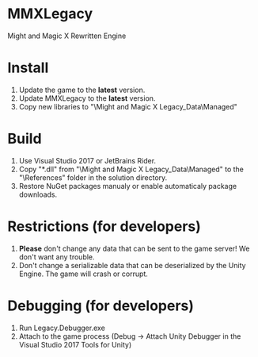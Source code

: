 # MMXLegacy
Might and Magic X Rewritten Engine

# Install
1. Update the game to the **latest** version.
2. Update MMXLegacy to the **latest** version.
3. Copy new libraries to "\Might and Magic X Legacy_Data\Managed"

# Build
1. Use Visual Studio 2017 or JetBrains Rider.
2. Copy "*.dll" from "\Might and Magic X Legacy_Data\Managed" to the "\References" folder in the solution directory.
3. Restore NuGet packages manualy or enable automaticaly package downloads.

# Restrictions (for developers)
1. **Please** don't change any data that can be sent to the game server! We don't want any trouble.
2. Don't change a serializable data that can be deserialized by the Unity Engine. The game will crash or corrupt.

# Debugging (for developers)
1. Run Legacy.Debugger.exe
2. Attach to the game process (Debug -> Attach Unity Debugger in the Visual Studio 2017 Tools for Unity)
